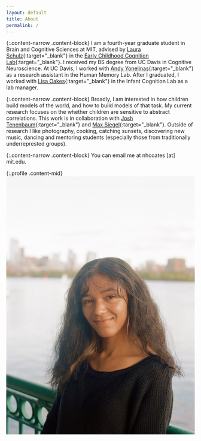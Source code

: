 ```yaml
---
layout: default
title: About
permalink: /
---
```


{:.content-narrow .content-block}
I am a fourth-year graduate student in Brain and Cognitive Sciences at MIT, advised by [Laura Schulz](https://eccl.mit.edu/laura-schulz-bio){:target="_blank"} in the [Early Childhood Cognition Lab](https://eccl.mit.edu/){:target="_blank"}.
I received my BS degree from UC Davis in Cognitive Neuroscience.
At UC Davis, I worked with [Andy Yonelinas](https://yonelinas.faculty.ucdavis.edu/people/){:target="_blank"} as a research assistant in the Human Memory Lab. After I graduated, I worked with [Lisa Oakes](https://mindbrain.ucdavis.edu/people/lmoakes){:target="_blank"} in the Infant Cognition Lab as a lab manager.

{:.content-narrow .content-block}
Broadly, I am interested in how children build models of the world, and how to build models of that task. My current research focuses on the whether children are sensitive to abstract correlations. This work is in collaboration with [Josh Tenenbaum](http://web.mit.edu/cocosci/josh.html){:target="_blank"} and [Max Siegel](http://web.mit.edu/maxs/www/){:target="_blank"}.
Outside of research I like photography, cooking, catching sunsets, discovering new music, dancing and mentoring students (especially those from traditionally underreprested groups).

{:.content-narrow .content-block}
You can email me at nhcoates [at] mit.edu.

{:.profile .content-mid}
![profile](/imgs/nicole.png)
